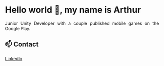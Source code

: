 # Hello world 👋, my name is Arthur

<p align="justify">Junior Unity Developer with a couple published mobile games on the Google Play.</p>

## 📫 Contact

[LinkedIn](https://www.linkedin.com/in/arthurjf/)
